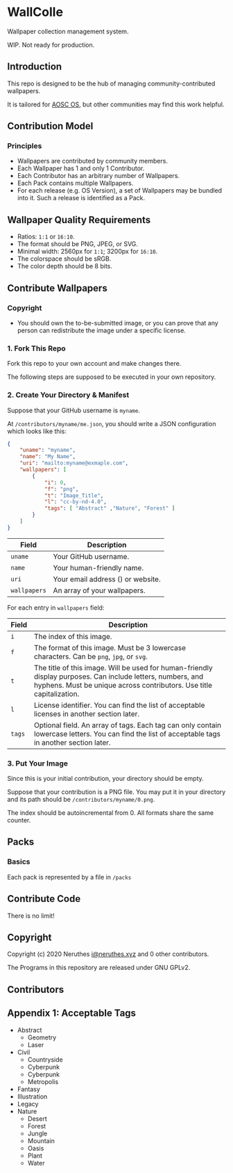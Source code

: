 # WallColle

Wallpaper collection management system.

WIP. Not ready for production.

## Introduction

This repo is designed to be the hub of managing community-contributed wallpapers.

It is tailored for [AOSC OS](https://aosc.io), but other communities may find this work helpful.

## Contribution Model

### Principles

- Wallpapers are contributed by community members.
- Each Wallpaper has 1 and only 1 Contributor.
- Each Contributor has an arbitrary number of Wallpapers.
- Each Pack contains multiple Wallpapers.
- For each release (e.g. OS Version), a set of Wallpapers may be bundled into it. Such a release is identified as a Pack.

## Wallpaper Quality Requirements

- Ratios: `1:1` or `16:10`.
- The format should be PNG, JPEG, or SVG.
- Minimal width: 2560px for `1:1`; 3200px for `16:10`.
- The colorspace should be sRGB.
- The color depth should be 8 bits.

## Contribute Wallpapers

### Copyright

- You should own the to-be-submitted image, or you can prove that any person can redistribute the image under a specific license.

### 1. Fork This Repo

Fork this repo to your own account and make changes there.

The following steps are supposed to be executed in your own repository.

### 2. Create Your Directory & Manifest

Suppose that your GitHub username is `myname`.

At `/contributors/myname/me.json`, you should write a JSON configuration which looks like this:

```json
{
    "uname": "myname",
    "name": "My Name",
    "uri": "mailto:myname@exmaple.com",
    "wallpapers": [
        {
            "i": 0,
            "f": "png",
            "t": "Image_Title",
            "l": "cc-by-nd-4.0",
            "tags": [ "Abstract" ,"Nature", "Forest" ]
        }
    ]
}
```

Field           | Description
--------------- | -----------
`uname`         | Your GitHub username.
`name`          | Your human-friendly name.
`uri`           | Your email address () or website.
`wallpapers`    | An array of your wallpapers.

For each entry in `wallpapers` field:

Field   | Description
------- | -----------
`i`     | The index of this image.
`f`     | The format of this image. Must be 3 lowercase characters. Can be `png`, `jpg`, or `svg`.
`t`     | The title of this image. Will be used for human-friendly display purposes. Can include letters, numbers, and hyphens. Must be unique across contributors. Use title capitalization.
`l`     | License identifier. You can find the list of acceptable licenses in another section later.
`tags`  | Optional field. An array of tags. Each tag can only contain lowercase letters. You can find the list of acceptable tags in another section later.

### 3. Put Your Image

Since this is your initial contribution, your directory should be empty.

Suppose that your contribution is a PNG file. You may put it in your directory and its path should be `/contributors/myname/0.png`.

The index should be autoincremental from 0. All formats share the same counter.

## Packs

### Basics

Each pack is represented by a file in `/packs`

## Contribute Code

There is no limit!

## Copyright

Copyright (c) 2020 Neruthes <i@neruthes.xyz> and 0 other contributors.

The Programs in this repository are released under GNU GPLv2.

## Contributors

## Appendix 1: Acceptable Tags

- Abstract
  - Geometry
  - Laser
- Civil
  - Countryside
  - Cyberpunk
  - Cyberpunk
  - Metropolis
- Fantasy
- Illustration
- Legacy
- Nature
  - Desert
  - Forest
  - Jungle
  - Mountain
  - Oasis
  - Plant
  - Water
